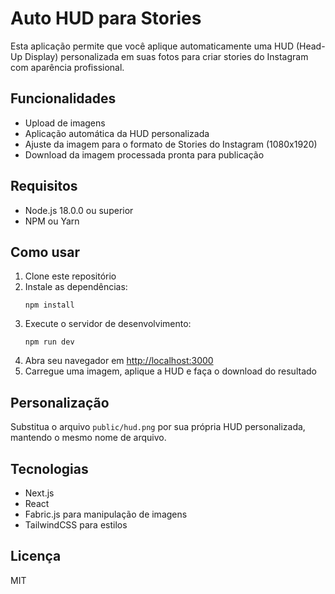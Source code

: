 # Auto HUD para Stories

Esta aplicação permite que você aplique automaticamente uma HUD (Head-Up Display) personalizada em suas fotos para criar stories do Instagram com aparência profissional.

## Funcionalidades

- Upload de imagens
- Aplicação automática da HUD personalizada
- Ajuste da imagem para o formato de Stories do Instagram (1080x1920)
- Download da imagem processada pronta para publicação

## Requisitos

- Node.js 18.0.0 ou superior
- NPM ou Yarn

## Como usar

1. Clone este repositório
2. Instale as dependências:
   ```
   npm install
   ```
3. Execute o servidor de desenvolvimento:
   ```
   npm run dev
   ```
4. Abra seu navegador em [http://localhost:3000](http://localhost:3000)
5. Carregue uma imagem, aplique a HUD e faça o download do resultado

## Personalização

Substitua o arquivo `public/hud.png` por sua própria HUD personalizada, mantendo o mesmo nome de arquivo.

## Tecnologias

- Next.js
- React
- Fabric.js para manipulação de imagens
- TailwindCSS para estilos

## Licença

MIT 